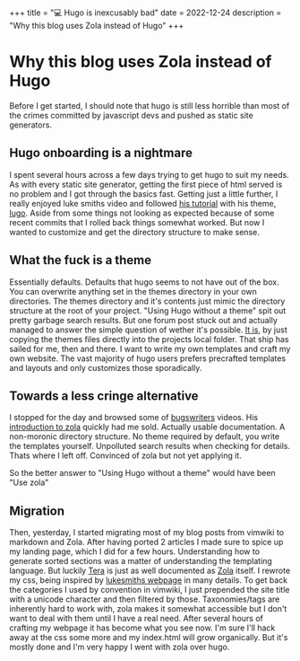 +++
title = "💻 Hugo is inexcusably bad"
date = 2022-12-24
description = "Why this blog uses Zola instead of Hugo"
+++

# Why this blog uses Zola instead of Hugo

Before I get started, I should note that hugo is still less horrible than most of the crimes committed by javascript devs and pushed as static site generators.

## Hugo onboarding is a nightmare

I spent several hours across a few days trying to get hugo to suit my needs.
As with every static site generator, getting the first piece of html served is no problem and I got through the basics fast.
Getting just a little further, I really enjoyed luke smiths video and followed [his tutorial](https://www.youtube.com/watch?v=ZFL09qhKi5I) with his theme, [lugo](https://github.com/LukeSmithxyz/lugo).
Aside from some things not looking as expected because of some recent commits that I rolled back things somewhat worked.
But now I wanted to customize and get the directory structure to make sense.

## What the fuck is a theme

Essentially defaults. Defaults that hugo seems to not have out of the box.
You can overwrite anything set in the themes directory in your own directories.
The themes directory and it's contents just mimic the directory structure at the root of your project.
"Using Hugo without a theme" spit out pretty garbage search results.
But one forum post stuck out and actually managed to answer the simple question of wether it's possible.
[It is](https://discourse.gohugo.io/t/solved-is-a-theme-a-requirement/2154), by just copying the themes files directly into the projects local folder.
That ship has sailed for me, then and there.
I want to write my own templates and craft my own website.
The vast majority of hugo users prefers precrafted templates and layouts and only customizes those sporadically.

## Towards a less cringe alternative

I stopped for the day and browsed some of [bugswriters](https://www.youtube.com/@bugswriter_) videos.
His [introduction to zola](https://www.youtube.com/watch?v=V_qy1BnEMCc) quickly had me sold.
Actually usable documentation.
A non-moronic directory structure.
No theme required by default, you write the templates yourself.
Unpolluted search results when checking for details.
Thats where I left off.  Convinced of zola but not yet applying it.

So the better answer to "Using Hugo without a theme" would have been "Use zola"

## Migration

Then, yesterday, I started migrating most of my blog posts from vimwiki to markdown and Zola.
After having ported 2 articles I made sure to spice up my landing page, which I did for a few hours.
Understanding how to generate sorted sections was a matter of understanding the templating language.
But luckily [Tera](https://tera.netlify.app/docs/#getting-started) is just as well documented as [Zola](https://www.getzola.org/documentation/getting-started/overview/) itself.
I rewrote my css, being inspired by [lukesmiths webpage](https://lukesmith.xyz/) in many details.
To get back the categories I used by convention in vimwiki, I just prepended the site title with a unicode character and then filtered by those.
Taxonomies/tags are inherently hard to work with, zola makes it somewhat accessible but I don't want to deal with them until I have a real need.
After several hours of crafting my webpage it has become what you see now.
I'm sure I'll hack away at the css some more and my index.html will grow organically.
But it's mostly done and I'm very happy I went with zola over hugo.
